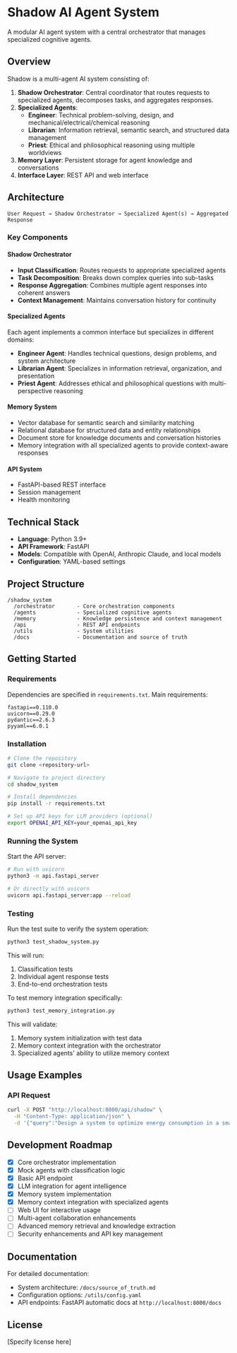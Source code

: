 # Shadow AI Agent System

A modular AI agent system with a central orchestrator that manages specialized cognitive agents.

## Overview

Shadow is a multi-agent AI system consisting of:

1. **Shadow Orchestrator**: Central coordinator that routes requests to specialized agents, decomposes tasks, and aggregates responses.
2. **Specialized Agents**:
   - **Engineer**: Technical problem-solving, design, and mechanical/electrical/chemical reasoning
   - **Librarian**: Information retrieval, semantic search, and structured data management
   - **Priest**: Ethical and philosophical reasoning using multiple worldviews
3. **Memory Layer**: Persistent storage for agent knowledge and conversations
4. **Interface Layer**: REST API and web interface

## Architecture

```
User Request → Shadow Orchestrator → Specialized Agent(s) → Aggregated Response
```

### Key Components

#### Shadow Orchestrator
- **Input Classification**: Routes requests to appropriate specialized agents
- **Task Decomposition**: Breaks down complex queries into sub-tasks
- **Response Aggregation**: Combines multiple agent responses into coherent answers
- **Context Management**: Maintains conversation history for continuity

#### Specialized Agents
Each agent implements a common interface but specializes in different domains:

- **Engineer Agent**: Handles technical questions, design problems, and system architecture
- **Librarian Agent**: Specializes in information retrieval, organization, and presentation
- **Priest Agent**: Addresses ethical and philosophical questions with multi-perspective reasoning

#### Memory System
- Vector database for semantic search and similarity matching
- Relational database for structured data and entity relationships
- Document store for knowledge documents and conversation histories
- Memory integration with all specialized agents to provide context-aware responses

#### API System
- FastAPI-based REST interface
- Session management
- Health monitoring

## Technical Stack

- **Language**: Python 3.9+
- **API Framework**: FastAPI
- **Models**: Compatible with OpenAI, Anthropic Claude, and local models
- **Configuration**: YAML-based settings

## Project Structure

```
/shadow_system
  /orchestrator       - Core orchestration components
  /agents             - Specialized cognitive agents
  /memory             - Knowledge persistence and context management
  /api                - REST API endpoints
  /utils              - System utilities
  /docs               - Documentation and source of truth
```

## Getting Started

### Requirements

Dependencies are specified in `requirements.txt`. Main requirements:

```
fastapi==0.110.0
uvicorn==0.29.0
pydantic==2.6.3
pyyaml==6.0.1
```

### Installation

```bash
# Clone the repository
git clone <repository-url>

# Navigate to project directory
cd shadow_system

# Install dependencies
pip install -r requirements.txt

# Set up API keys for LLM providers (optional)
export OPENAI_API_KEY=your_openai_api_key
```

### Running the System

Start the API server:

```bash
# Run with uvicorn
python3 -m api.fastapi_server

# Or directly with uvicorn
uvicorn api.fastapi_server:app --reload
```

### Testing

Run the test suite to verify the system operation:

```bash
python3 test_shadow_system.py
```

This will run:
1. Classification tests
2. Individual agent response tests
3. End-to-end orchestration tests

To test memory integration specifically:

```bash
python3 test_memory_integration.py
```

This will validate:
1. Memory system initialization with test data
2. Memory context integration with the orchestrator
3. Specialized agents' ability to utilize memory context

## Usage Examples

### API Request

```bash
curl -X POST "http://localhost:8000/api/shadow" \
  -H "Content-Type: application/json" \
  -d '{"query":"Design a system to optimize energy consumption in a smart home"}'
```

## Development Roadmap

- [x] Core orchestrator implementation
- [x] Mock agents with classification logic
- [x] Basic API endpoint
- [x] LLM integration for agent intelligence
- [x] Memory system implementation
- [x] Memory context integration with specialized agents
- [ ] Web UI for interactive usage
- [ ] Multi-agent collaboration enhancements
- [ ] Advanced memory retrieval and knowledge extraction
- [ ] Security enhancements and API key management

## Documentation

For detailed documentation:
- System architecture: `/docs/source_of_truth.md`
- Configuration options: `/utils/config.yaml`
- API endpoints: FastAPI automatic docs at `http://localhost:8000/docs`

## License

[Specify license here]

